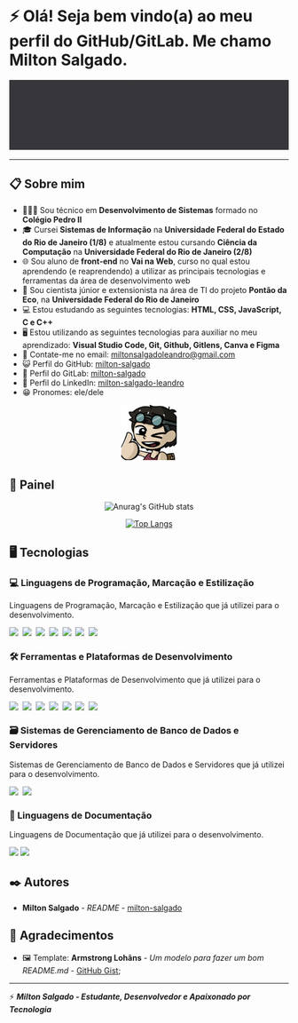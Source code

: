 # ⚡ Olá! Seja bem vindo(a) ao meu perfil do GitHub/GitLab. Me chamo Milton Salgado. 

![Screenshot](img/banner-milton-salgado.gif)

<hr>

## 📋 Sobre mim

* 👨🏻‍💻 Sou técnico em **Desenvolvimento de Sistemas** formado no **Colégio Pedro II**
* 🎓 Cursei **Sistemas de Informação** na **Universidade Federal do Estado do Rio de Janeiro (1/8)** e atualmente estou cursando **Ciência da Computação** na **Universidade Federal do Rio de Janeiro (2/8)**
* 🌐 Sou aluno de **front-end** no **Vai na Web**, curso no qual estou aprendendo (e reaprendendo) a utilizar as principais tecnologias e ferramentas da área de desenvolvimento web
* 🏬 Sou cientista júnior e extensionista na área de TI do projeto **Pontão da Eco**, na **Universidade Federal do Rio de Janeiro**
* 💻 Estou estudando as seguintes tecnologias: **HTML, CSS, JavaScript, C e C++**
* 🖥️ Estou utilizando as seguintes tecnologias para auxiliar no meu aprendizado: **Visual Studio Code, Git, Github, Gitlens, Canva e Figma**
* 📧 Contate-me no email: <a href="mailto:miltonsalgadoleandro@gmail.com">miltonsalgadoleandro@gmail.com</a>
* 😺 Perfil do GitHub: <a href="https://github.com/milton-salgado" target="_blank">milton-salgado</a>
* 🦊 Perfil do GitLab: <a href="https://gitlab.com/milton-salgado" target="_blank">milton-salgado</a>
* 💼 Perfil do LinkedIn: <a href="https://www.linkedin.com/in/milton-salgado-leandro/" target="_blank">milton-salgado-leandro</a>
* 😁 Pronomes: ele/dele

<div align="center"><img src="img/avatar-milton-salgado.png" width="100"/></div>

## 🚀 Painel

<div align="center"> 

![Anurag's GitHub stats](https://github-readme-stats.vercel.app/api?username=milton-salgado&show_icons=true&theme=discord_old_blurple) 

[![Top Langs](https://github-readme-stats.vercel.app/api/top-langs/?username=milton-salgado&layout=compact&theme=discord_old_blurple)](https://github.com/anuraghazra/github-readme-stats)

</div>

## 🖥️ Tecnologias

### 💻 Linguagens de Programação, Marcação e Estilização

Linguagens de Programação, Marcação e Estilização que já utilizei para o desenvolvimento.

<img src="https://cdn.jsdelivr.net/gh/devicons/devicon/icons/html5/html5-original.svg" width="50"/>&nbsp; 
<img src="https://cdn.jsdelivr.net/gh/devicons/devicon/icons/css3/css3-original.svg" width="50"/>&nbsp; <img src="https://cdn.jsdelivr.net/gh/devicons/devicon/icons/javascript/javascript-original.svg" width="50"/>&nbsp; <img src="https://cdn.jsdelivr.net/gh/devicons/devicon/icons/php/php-original.svg" width="50"/>&nbsp; <img src="https://cdn.jsdelivr.net/gh/devicons/devicon/icons/c/c-original.svg" width="50"/>&nbsp; <img src="https://cdn.jsdelivr.net/gh/devicons/devicon/icons/cplusplus/cplusplus-original.svg" width="50"/>&nbsp; <img src="https://cdn.jsdelivr.net/gh/devicons/devicon/icons/csharp/csharp-original.svg" width="50"/>

### 🛠️ Ferramentas e Plataformas de Desenvolvimento

Ferramentas e Plataformas de Desenvolvimento que já utilizei para o desenvolvimento.

<img src="https://cdn.jsdelivr.net/gh/devicons/devicon/icons/vscode/vscode-original.svg" width="50"/>&nbsp; <img src="https://cdn.jsdelivr.net/gh/devicons/devicon/icons/visualstudio/visualstudio-plain.svg" width="50"/>&nbsp; <img src="https://cdn.jsdelivr.net/gh/devicons/devicon/icons/git/git-original.svg" width="50"/>&nbsp; <img src="https://cdn.jsdelivr.net/gh/devicons/devicon/icons/github/github-original.svg" width="50"/>&nbsp; <img src="https://cdn.jsdelivr.net/gh/devicons/devicon/icons/gitlab/gitlab-original.svg" width="50"/>&nbsp; <img src="https://cdn.jsdelivr.net/gh/devicons/devicon/icons/figma/figma-original.svg" width="50"/>&nbsp; <img src="https://cdn.jsdelivr.net/gh/devicons/devicon/icons/canva/canva-original.svg" width="50"/>

### 🗃️ Sistemas de Gerenciamento de Banco de Dados e Servidores

Sistemas de Gerenciamento de Banco de Dados e Servidores que já utilizei para o desenvolvimento.

<img src="https://cdn.jsdelivr.net/gh/devicons/devicon/icons/mysql/mysql-original.svg" width="50"/>&nbsp; <img src="https://cdn.jsdelivr.net/gh/devicons/devicon/icons/microsoftsqlserver/microsoftsqlserver-plain.svg" width="50"/>

### 📝 Linguagens de Documentação

Linguagens de Documentação que já utilizei para o desenvolvimento.

<img src="https://cdn.jsdelivr.net/gh/devicons/devicon/icons/markdown/markdown-original.svg" width="50"/>&nbsp;<img src="https://cdn.jsdelivr.net/gh/devicons/devicon/icons/latex/latex-original.svg" width="50"/>

## ✒️ Autores

* **Milton Salgado** - *README* - [milton-salgado](https://github.com/milton-salgado)

## 🎁 Agradecimentos

* 🖼️ Template: **Armstrong Lohãns** - *Um modelo para fazer um bom README.md* - [GitHub Gist](https://gist.github.com/lohhans/f8da0b147550df3f96914d3797e9fb89);

<hr>

⚡ ***Milton Salgado - Estudante, Desenvolvedor e Apaixonado por Tecnologia***